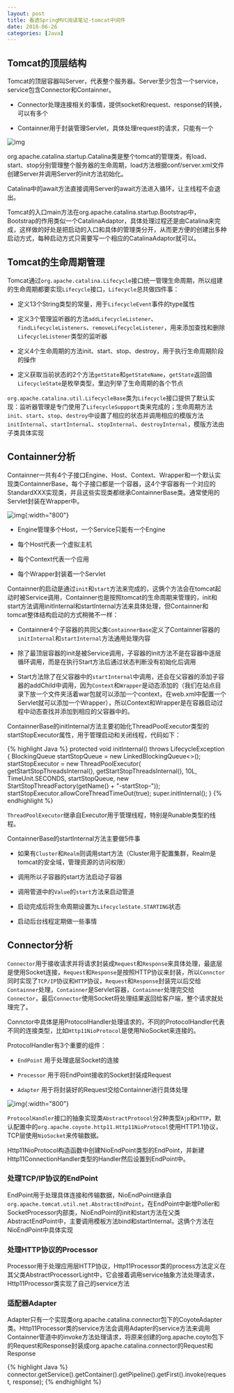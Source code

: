 ```yaml
---
layout: post
title: 看透SpringMVC阅读笔记-tomcat中间件
date: 2018-06-26
categories: [Java]
---
```


## Tomcat的顶层结构

Tomcat的顶层容器叫Server，代表整个服务器。Server至少包含一个service，service包含Connector和Containner。

- Connector处理连接相关的事情，提供socket和request、response的转换，可以有多个

- Containner用于封装管理Servlet，具体处理request的请求，只能有一个

![img](/img/tomcat20180626.jpeg)

org.apache.catalina.startup.Catalina类是整个tomcat的管理类，有load、start、stop分别管理整个服务器的生命周期，load方法根据conf/server.xml文件创建Server并调用Server的init方法初始化。

Catalina中的await方法直接调用Server的await方法进入循环，让主线程不会退出。

Tomcat的入口main方法在org.apache.catalina.startup.Bootstrap中，Bootstrap的作用类似一个CatalinaAdaptor，具体处理过程还是由Catalina来完成，这样做的好处是把启动的入口和具体的管理类分开，从而更方便的创建出多种启动方式，每种启动方式只需要写一个相应的CatalinaAdaptor就可以。

## Tomcat的生命周期管理

Tomcat通过`org.apache.catalina.Lifecycle`接口统一管理生命周期，所以组建的生命周期都要实现`Lifecycle`接口，`Lifecycle`总共做四件事：

- 定义13个String类型的常量，用于`LifecycleEvent`事件的type属性

- 定义3个管理监听器的方法`addLifecycleListener`、`findLifecycleListeners`、`removeLifecycleListener`，用来添加查找和删除`LifecycleListener`类型的监听器

- 定义4个生命周期的方法init、start、stop、destroy，用于执行生命周期阶段的操作

- 定义获取当前状态的2个方法`getState`和`getStateName`，`getState`返回值`LifecycleState`是枚举类型，里边列举了生命周期的各个节点

`org.apache.catalina.util.LifecycleBase`类为`Lifecycle`接口提供了默认实现：监听器管理是专门使用了`LifecycleSuppport`类来完成的；生命周期方法`init`、`start`、`stop`、`destroy`中设置了相应的状态并调用相应的模版方法`initInternal`、`startInternal`、`stopInternal`、`destroyInternal`，模版方法由子类具体实现

## Containner分析

Containner一共有4个子接口Engine、Host、Context、Wrapper和一个默认实现类ContainnerBase，每个子接口都是一个容器，这4个字容器有一个对应的StandardXXX实现类，并且这些实现类都继承ContainnerBase类。通常使用的Servlet封装在Wrapper中。

![img](/img/containner20180626.jpg){:width="800"}

- Engine管理多个Host，一个Service只能有一个Engine

- 每个Host代表一个虚拟主机

- 每个Context代表一个应用

- 每个Wrapper封装着一个Servlet

Containner的启动是通过`init`和`start`方法来完成的，这俩个方法会在tomcat起动时被Service调用，Containner也是按照tomcat的生命周期来管理的，init和start方法调用initInternal和startInternal方法来具体处理，但Containner和tomcat整体结构启动的方式稍微不一样：

- Containner4个子容器的共同父类`ContainnerBase`定义了Containner容器的`initInternal`和`startInternal`方法通用处理内容

- 除了最顶层容器的init是被Service调用，子容器的init方法不是在容器中逐层循环调用，而是在执行Start方法后通过状态判断没有初始化后调用

- Start方法除了在父容器中的`startInternal`中调用，还会在父容器的添加子容器的addChild中调用，因为`Context`和`Wrapper`是动态添加的（我们在站点目录下放一个文件夹活着war包就可以添加一个context，在web.xml中配置一个Servlet就可以添加一个Wrapper），所以Context和Wrapper是在容器启动过程中动态查找并添加到相应的父容器中的。

ContainnerBase的initInternal方法主要初始化ThreadPoolExecutor类型的startStopExecutor属性，用于管理启动和关闭线程，代码如下：

{% highlight Java %}
protected void initInternal() throws LifecycleException {
    BlockingQueue<Runnable> startStopQueue = new LinkedBlockingQueue<>();
    startStopExecutor = new ThreadPoolExecutor(
      getStartStopThreadsInternal(), 
      getStartStopThreadsInternal(), 10L, TimeUnit.SECONDS, 
      startStopQueue, 
      new StartStopThreadFactory(getName() + "-startStop-"));
    startStopExecutor.allowCoreThreadTimeOut(true);
    super.initInternal();
}
{% endhighlight %}

`ThreadPoolExecutor`继承自Executor用于管理线程，特别是Runable类型的线程。

ContainnerBase的startInternal方法主要做5件事

- 如果有`Cluster`和`Realm`则调用start方法（Cluster用于配置集群，Realm是tomcat的安全域，管理资源的访问权限）

- 调用所以子容器的start方法启动子容器

- 调用管道中的`Value`的`start`方法来启动管道

- 启动完成后将生命周期设置为`LifecycleState.STARTING`状态

- 启动后台线程定期做一些事情

## Connector分析

`Connector`用于接收请求并将请求封装成`Request`和`Response`来具体处理，最底层是使用Socket连接，`Request`和`Response`是按照HTTP协议来封装，所以`Connctor`同时实现了`TCP/IP`协议和`HTTP`协议，`Request`和`Response`封装完以后交给`Containner`处理，`Containner`是Servlet容器，`Containner`处理完交给`Connector`，最后`Connector`使用Socket将处理结果返回给客户端，整个请求就处理完了。

Connctor中具体是用ProtocolHandler处理请求的，不同的ProtocolHandler代表不同的连接类型，比如`Http11NioProtocol`是使用NioSocket来连接的。

ProtocolHandler有3个重要的组件：

- `EndPoint` 用于处理底层Socket的连接

- `Processor` 用于将EndPoint接收的Socket封装成Request

- `Adapter` 用于将封装好的Request交给Containner进行具体处理

![img](/img/connector20180626.jpg){:width="800"}

`ProtocolHandler`接口的抽象实现类`AbstractProtocol`分2种类型`Ajp`和`HTTP`，默认配置中的`org.apache.coyote.http11.Http11NioProtocol`使用HTTP1.1协议，TCP层使用`NioSocket`来传输数据。

Http11NioProtocol构造函数中创建NioEndPoint类型的EndPoint，并新建Http11ConnectionHandler类型的Handler然后设置到EndPoint中。

### 处理TCP/IP协议的EndPoint

EndPoint用于处理具体连接和传输数据，NioEndPoint继承自`org.apache.tomcat.util.net.AbstractEndPoint`，在EndPoint中新增Poller和SocketProcessor内部类，NioEndPoint的init和start方法在父类AbstractEndPoint中，主要调用模板方法bind和startInternal，这俩个方法在NioEndPoint中具体实现

### 处理HTTP协议的Processor

Processor用于处理应用层HTTP协议，Http11Processor类的process方法定义在其父类AbstractProcessorLight中，它会接着调用service抽象方法处理请求，Http11Processor类实现了自己的service方法

### 适配器Adapter

Adapter只有一个实现类org.apache.catalina.connector包下的CoyoteAdapter类。Http11Processor类的service方法会调用Adapter的service方法来调用Containner管道中的invoke方法处理请求，将原来创建的org.apache.coyto包下的Request和Response封装成org.apache.catalina.connector的Request和Response

{% highlight Java %}
connector.getService().getContainer().getPipeline().getFirst().invoke(request, response);
{% endhighlight %}




